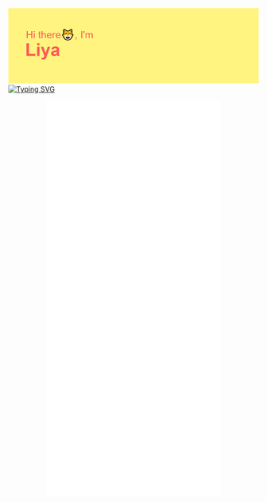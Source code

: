<img src="https://github.com/LiyaVysotskaya/LiyaVysotskaya/blob/main/header.png?raw=true" alt="Header">
<a href="https://git.io/typing-svg"><img src="https://readme-typing-svg.herokuapp.com?font=Fira+Code&pause=1000&color=FF5757&width=435&lines=Frontend-developer;Student+of+Computer+Science;Coffee+lover" alt="Typing SVG" /></a>
<p align="center"><img src="/github-metrics.svg" alt="Metrics" width=70%></p>


